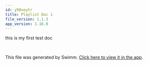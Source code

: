 ```yaml
---
id: y98xoytr
title: Playlist Doc 1
file_version: 1.1.3
app_version: 1.16.0
---
```


this is my first test doc

<br/>

This file was generated by Swimm. [Click here to view it in the app](https://swimm-web-app.web.app/repos/Z2l0aHViJTNBJTNBZWNvbW0lM0ElM0Ftb3NoaWtzd2ltbQ==/docs/y98xoytr).
